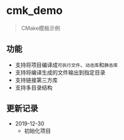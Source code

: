# cmk_demo

> CMake模板示例

## 功能

+ 支持将项目编译成`可执行文件`、`动态库`和`静态库`
+ 支持将编译生成的文件输出到指定目录
+ 支持链接第三方库
+ 支持多目录结构


## 更新记录

+ 2019-12-30
  + 初始化项目